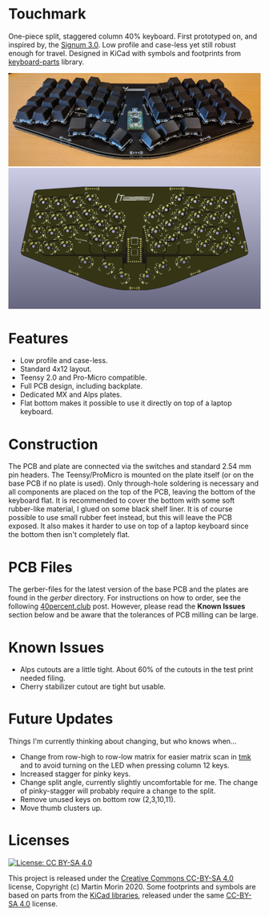 # Touchmark
One-piece split, staggered column 40% keyboard. First prototyped on, and inspired by, the [Signum 3.0](http://troyfletcher.net/keyboard_sales.html#signum_30). Low profile and case-less yet still robust enough for travel. Designed in KiCad with symbols and footprints from [keyboard-parts](https://github.com/mvmorin/keyboard-parts) library.

![sideview](pictures/sideview.jpg)
![pcb-front](pictures/pcb-front.png)

# Features
* Low profile and case-less.
* Standard 4x12 layout.
* Teensy 2.0 and Pro-Micro compatible.
* Full PCB design, including backplate.
* Dedicated MX and Alps plates.
* Flat bottom makes it possible to use it directly on top of a laptop keyboard.

# Construction
The PCB and plate are connected via the switches and standard 2.54 mm pin headers. The Teensy/ProMicro is mounted on the plate itself (or on the base PCB if no plate is used). Only through-hole soldering is necessary and all components are placed on the top of the PCB, leaving the bottom of the keyboard flat. It is recommended to cover the bottom with some soft rubber-like material, I glued on some black shelf liner. It is of course possible to use small rubber feet instead, but this will leave the PCB exposed. It also makes it harder to use on top of a laptop keyboard since the bottom then isn't completely flat.

# PCB Files
The gerber-files for the latest version of the base PCB and the plates are found in the *gerber* directory. For instructions on how to order, see the following [40percent.club](http://www.40percent.club/2017/03/ordering-pcb.html) post. However, please read the **Known Issues** section below and be aware that the tolerances of PCB milling can be large.

# Known Issues
* Alps cutouts are a little tight. About 60% of the cutouts in the test print needed filing.
* Cherry stabilizer cutout are tight but usable.


# Future Updates
Things I'm currently thinking about changing, but who knows when...
* Change from row-high to row-low matrix for easier matrix scan in [tmk](https://github.com/tmk/tmk_keyboard) and to avoid turning on the LED when pressing column 12 keys.
* Increased stagger for pinky keys.
* Change split angle, currently slightly uncomfortable for me. The change of pinky-stagger will probably require a change to the split.
* Remove unused keys on bottom row (2,3,10,11).
* Move thumb clusters up.

# Licenses
[![License: CC BY-SA 4.0](https://i.creativecommons.org/l/by-sa/4.0/88x31.png)](https://creativecommons.org/licenses/by-sa/4.0/)

This project is released under the [Creative Commons CC-BY-SA 4.0](https://creativecommons.org/licenses/by-sa/4.0/legalcode) license, Copyright (c) Martin Morin 2020.
Some footprints and symbols are based on parts from the [KiCad libraries](https://kicad-pcb.org/libraries/), released under the same [CC-BY-SA 4.0](https://creativecommons.org/licenses/by-sa/4.0/legalcode) license.
